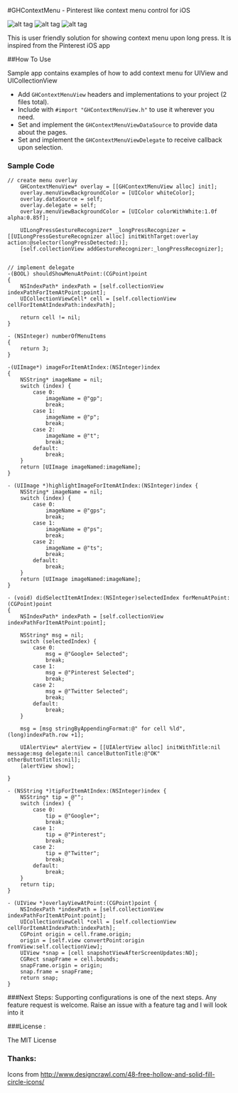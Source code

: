 #GHContextMenu - Pinterest like context menu control for iOS

![alt tag](https://github.com/noark9/GHContextMenu/blob/master/cmocv.gif)
![alt tag](https://github.com/noark9/GHContextMenu/blob/master/cmocv5.gif)
![alt tag](https://github.com/noark9/GHContextMenu/blob/master/cmov.gif)

This is user friendly solution for showing context menu upon long press. It is inspired from the Pinterest iOS app

##How To Use

Sample app contains examples of how to add context menu for UIView and UICollectionView

* Add `GHContextMenuView` headers and implementations to your project (2 files total).
* Include with `#import "GHContextMenuView.h"` to use it wherever you need.
* Set and implement the `GHContextMenuViewDataSource` to provide data about the pages.
* Set and implement the `GHContextMenuViewDelegate` to receive callback upon selection.

### Sample Code
```objc
// create menu overlay
    GHContextMenuView* overlay = [[GHContextMenuView alloc] init];
    overlay.menuViewBackgroundColor = [UIColor whiteColor];
    overlay.dataSource = self;
    overlay.delegate = self;
    overlay.menuViewBackgroundColor = [UIColor colorWithWhite:1.0f alpha:0.85f];

    UILongPressGestureRecognizer* _longPressRecognizer = [[UILongPressGestureRecognizer alloc] initWithTarget:overlay action:@selector(longPressDetected:)];
    [self.collectionView addGestureRecognizer:_longPressRecognizer];


// implement delegate
-(BOOL) shouldShowMenuAtPoint:(CGPoint)point
{
    NSIndexPath* indexPath = [self.collectionView indexPathForItemAtPoint:point];
    UICollectionViewCell* cell = [self.collectionView cellForItemAtIndexPath:indexPath];
    
    return cell != nil;
}

- (NSInteger) numberOfMenuItems
{
    return 3;
}

-(UIImage*) imageForItemAtIndex:(NSInteger)index
{
    NSString* imageName = nil;
    switch (index) {
        case 0:
            imageName = @"gp";
            break;
        case 1:
            imageName = @"p";
            break;
        case 2:
            imageName = @"t";
            break;
        default:
            break;
    }
    return [UIImage imageNamed:imageName];
}

- (UIImage *)highlightImageForItemAtIndex:(NSInteger)index {
    NSString* imageName = nil;
    switch (index) {
        case 0:
            imageName = @"gps";
            break;
        case 1:
            imageName = @"ps";
            break;
        case 2:
            imageName = @"ts";
            break;
        default:
            break;
    }
    return [UIImage imageNamed:imageName];
}

- (void) didSelectItemAtIndex:(NSInteger)selectedIndex forMenuAtPoint:(CGPoint)point
{
    NSIndexPath* indexPath = [self.collectionView indexPathForItemAtPoint:point];

    NSString* msg = nil;
    switch (selectedIndex) {
        case 0:
            msg = @"Google+ Selected";
            break;
        case 1:
            msg = @"Pinterest Selected";
            break;
        case 2:
            msg = @"Twitter Selected";
            break;
        default:
            break;
    }
    
    msg = [msg stringByAppendingFormat:@" for cell %ld", (long)indexPath.row +1];
    
    UIAlertView* alertView = [[UIAlertView alloc] initWithTitle:nil message:msg delegate:nil cancelButtonTitle:@"OK" otherButtonTitles:nil];
    [alertView show];
    
}

- (NSString *)tipForItemAtIndex:(NSInteger)index {
    NSString* tip = @"";
    switch (index) {
        case 0:
            tip = @"Google+";
            break;
        case 1:
            tip = @"Pinterest";
            break;
        case 2:
            tip = @"Twitter";
            break;
        default:
            break;
    }
    return tip;
}

- (UIView *)overlayViewAtPoint:(CGPoint)point {
    NSIndexPath *indexPath = [self.collectionView indexPathForItemAtPoint:point];
    UICollectionViewCell *cell = [self.collectionView cellForItemAtIndexPath:indexPath];
    CGPoint origin = cell.frame.origin;
    origin = [self.view convertPoint:origin fromView:self.collectionView];
    UIView *snap = [cell snapshotViewAfterScreenUpdates:NO];
    CGRect snapFrame = cell.bounds;
    snapFrame.origin = origin;
    snap.frame = snapFrame;
    return snap;
}
```

###Next Steps:
Supporting configurations is one of the next steps. Any feature request is welcome. Raise an issue with a feature tag and I will look into it


###License :

The MIT License



### Thanks:

Icons from http://www.designcrawl.com/48-free-hollow-and-solid-fill-circle-icons/

